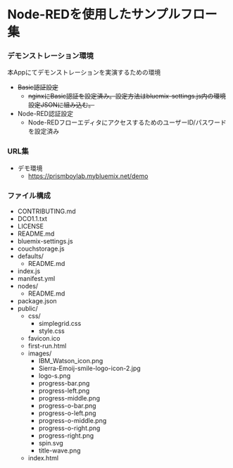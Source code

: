 Node-REDを使用したサンプルフロー集
====================================

### デモンストレーション環境

本Appにてデモンストレーションを実演するための環境

- ~~Basic認証設定~~
  - ~~nginxにBasic認証を設定済み。設定方法はbluemix-settings.js内の環境設定JSONに組み込む。~~
- Node-RED認証設定
  - Node-REDフローエディタにアクセスするためのユーザーID/パスワードを設定済み

### URL集
- デモ環境
  - https://prismboylab.mybluemix.net/demo

### ファイル構成
- CONTRIBUTING.md
- DCO1.1.txt
- LICENSE
- README.md
- bluemix-settings.js
- couchstorage.js
- defaults/
  - README.md
- index.js
- manifest.yml
- nodes/
  - README.md
- package.json
- public/
  - css/
    - simplegrid.css
    - style.css
  - favicon.ico
  - first-run.html
  - images/
    - IBM_Watson_icon.png
    - Sierra-Emoij-smile-logo-icon-2.jpg
    - logo-s.png
    - progress-bar.png
    - progress-left.png
    - progress-middle.png
    - progress-o-bar.png
    - progress-o-left.png
    - progress-o-middle.png
    - progress-o-right.png
    - progress-right.png
    - spin.svg
    - title-wave.png
  - index.html

